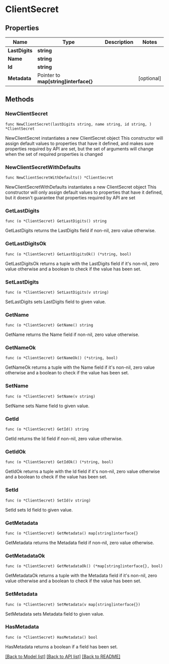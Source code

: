 # ClientSecret

## Properties

Name | Type | Description | Notes
------------ | ------------- | ------------- | -------------
**LastDigits** | **string** |  | 
**Name** | **string** |  | 
**Id** | **string** |  | 
**Metadata** | Pointer to **map[string]interface{}** |  | [optional] 

## Methods

### NewClientSecret

`func NewClientSecret(lastDigits string, name string, id string, ) *ClientSecret`

NewClientSecret instantiates a new ClientSecret object
This constructor will assign default values to properties that have it defined,
and makes sure properties required by API are set, but the set of arguments
will change when the set of required properties is changed

### NewClientSecretWithDefaults

`func NewClientSecretWithDefaults() *ClientSecret`

NewClientSecretWithDefaults instantiates a new ClientSecret object
This constructor will only assign default values to properties that have it defined,
but it doesn't guarantee that properties required by API are set

### GetLastDigits

`func (o *ClientSecret) GetLastDigits() string`

GetLastDigits returns the LastDigits field if non-nil, zero value otherwise.

### GetLastDigitsOk

`func (o *ClientSecret) GetLastDigitsOk() (*string, bool)`

GetLastDigitsOk returns a tuple with the LastDigits field if it's non-nil, zero value otherwise
and a boolean to check if the value has been set.

### SetLastDigits

`func (o *ClientSecret) SetLastDigits(v string)`

SetLastDigits sets LastDigits field to given value.


### GetName

`func (o *ClientSecret) GetName() string`

GetName returns the Name field if non-nil, zero value otherwise.

### GetNameOk

`func (o *ClientSecret) GetNameOk() (*string, bool)`

GetNameOk returns a tuple with the Name field if it's non-nil, zero value otherwise
and a boolean to check if the value has been set.

### SetName

`func (o *ClientSecret) SetName(v string)`

SetName sets Name field to given value.


### GetId

`func (o *ClientSecret) GetId() string`

GetId returns the Id field if non-nil, zero value otherwise.

### GetIdOk

`func (o *ClientSecret) GetIdOk() (*string, bool)`

GetIdOk returns a tuple with the Id field if it's non-nil, zero value otherwise
and a boolean to check if the value has been set.

### SetId

`func (o *ClientSecret) SetId(v string)`

SetId sets Id field to given value.


### GetMetadata

`func (o *ClientSecret) GetMetadata() map[string]interface{}`

GetMetadata returns the Metadata field if non-nil, zero value otherwise.

### GetMetadataOk

`func (o *ClientSecret) GetMetadataOk() (*map[string]interface{}, bool)`

GetMetadataOk returns a tuple with the Metadata field if it's non-nil, zero value otherwise
and a boolean to check if the value has been set.

### SetMetadata

`func (o *ClientSecret) SetMetadata(v map[string]interface{})`

SetMetadata sets Metadata field to given value.

### HasMetadata

`func (o *ClientSecret) HasMetadata() bool`

HasMetadata returns a boolean if a field has been set.


[[Back to Model list]](../README.md#documentation-for-models) [[Back to API list]](../README.md#documentation-for-api-endpoints) [[Back to README]](../README.md)


